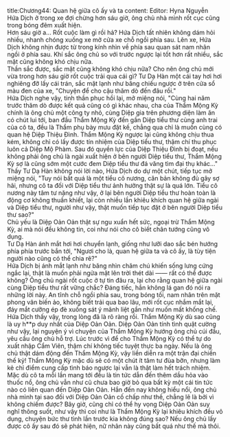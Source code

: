 title:Chương44: Quan hệ giữa cô ấy và ta
content:
Editor: Hyna Nguyễn<br>Hứa Dịch ở trong xe đợi chừng hơn sáu giờ, ông chủ nhà mình rốt cục cũng trong bóng đêm xuất hiện.<br>Hơn sáu giờ a... Rốt cuộc làm gì rồi hả? Hứa Dịch tất nhiên không dám hỏi nhiều, nhanh chóng xuống xe mở cửa xe chỗ ngồi phía sau. Lên xe, Hứa Dịch không nhịn được từ trong kính nhìn về phía sau quan sát nam nhân ngồi ở phía sau. Khí sắc ông chủ so với trước ngược lại tốt hơn rất nhiều, sắc mặt cũng không khó chịu nữa.<br>Thần sắc được, sắc mặt cũng không khó chịu nữa? Cho nên ông chủ mới vừa trong hơn sáu giờ rốt cuộc trải qua cái gì? Tư Dạ Hàn một cái tay hơi hơi nghiêng đỡ lấy cái trán, sắc mặt lạnh như băng chiếu ngược ở trên cửa sổ màu đen của xe, "Chuyện để cho cậu thăm dò đến đâu rồi."<br>Hứa Dịch nghe vậy, tinh thần phục hồi lại, mở miệng nói, "Cùng hai năm trước thăm dò được kết quả cũng có gì khác nhau, cha của Thẩm Mộng Kỳ chính là ông chủ một công ty nhỏ, cùng Diệp gia trên phương diện làm ăn có chút lui tới, ban đầu Thẩm Mộng Kỳ đến gần Diệp tiểu thư cùng anh trai của cô ta, đều là Thẩm phụ bày mưu đặt kế, chẳng qua chỉ là muốn cùng có quan hệ Diệp Thiệu Đình. Thẩm Mộng Kỳ ngược lại cũng không chịu thua kém, không chỉ có lấy được tín nhiệm của Diệp tiểu thư, thậm chí thu phục luôn cả Diệp Mộ Phàm. Sau đó quyền lực của Diệp Thiệu Đình bị đoạt, nếu không phải ông chủ là ngài xuất hiện ở bên người Diệp tiểu thư, Thẩm Mộng Kỳ sợ là cũng sớm một cước đem Diệp tiểu thư đá văng tìm đại thụ khác..."<br>Thấy Tư Dạ Hàn không nói lời nào, Hứa Dịch do dự một chút, tiếp tục mở miệng nói, "Tuy nói bất quá là một tiểu cô nương, căn bản không đủ gây sợ hãi, nhưng cô ta đối với Diệp tiểu thư ảnh hưởng thật sự là quá lớn. Tiểu cô nương này tâm tư nặng như vậy, ở lại bên người Diệp tiểu thư hoàn toàn là động cơ không thuần khiết, lại còn nhiều lần khiêu khích quan hệ giữa ngài và Diệp tiểu thư, người như vậy, thật muốn tiếp tục đặt ở bên người Diệp tiểu thư sao?"<br>Chủ yếu là Diệp Oản Oản thật sự ngu xuẩn hết sức, ngoại trừ Thẩm Mộng Kỳ, ai mà nói đều không tin, coi như nói cho cô biết chân tướng cũng vô dụng.<br>Tư Dạ Hàn ánh mắt hơi hơi chuyển lạnh, giống như lưỡi dao sắc bén hướng phía phía trước bắn tới, "Ngươi cho là, quan hệ giữa ta và cô ấy, là tùy tiện người nào cũng có thể chia rẽ?"<br>Hứa Dịch bị ánh mắt lạnh như băng nhìn chăm chú khiến sống lưng cứng ngắc lại, thật là muốn phải ngửa mặt lên trời thét dài —— rất có thể được không? Ông chủ ngài rốt cuộc ở tự tin đâu ra, lại cho rằng quan hệ giữa ngài cùng Diệp tiểu thư rất vững chắc? Đáng tiếc, hắn không lá gan đó nói ra những lời này. An tĩnh chỗ ngồi phía sau, trong bóng tối, nam nhân trên mặt phong vân biến ảo, không biết trải qua bao lâu, mới rốt cục nhắm mắt lại, đáy mắt cưỡng ép đè xuống sát ý mãnh liệt gần như muốn mất khống chế.<br>Hứa Dịch thấy vậy, trong lòng đã là rõ ràng rồi. Thẩm Mộng Kỳ dù sao cũng là uy h**p duy nhất của Diệp Oản Oản. Diệp Oản Oản tính tình quật cường như vậy, lại nguyện ý vì chuyện của Thẩm Mộng Kỳ hướng ông chủ cúi đầu, yêu cầu ông chủ hỗ trợ. Lúc trước vì để cho Thẩm Mộng Kỳ có thể tự do xuất nhập Cẩm Viên, thậm chí không tiếc tuyệt thực ba ngày. Nếu là ông chủ thật dám động đến Thẩm Mộng Kỳ, vậy liền diễn ra một trận đại chiến thế kỷ! Thẩm Mộng Kỳ mặc dù sẽ có một chút ít tâm tư đùa bỡn, nhưng làm kẻ chỉ điểm cung cấp tình báo ngược lại vẫn là thật làm hết trách nhiệm. Mặc dù cô ta mỗi lần mang tới đều là tin tức dẫn đến thêm dầu hỏa vào thuốc nổ, ông chủ vẫn như cũ chưa bao giờ bỏ qua bất kỳ một cái tin tức nào có liên quan đến Diệp Oản Oản. Hắn đến nay không hiểu nổi, ông chủ nhà mình tại sao đối với Diệp Oản Oản cố chấp như thế, chẳng lẽ là bởi vì không chiếm được? Bây giờ, cũng chỉ có thể hy vọng Diệp Oản Oản suy nghĩ thông suốt, như vậy thì coi như là Thẩm Mộng Kỳ lại khiêu khích đều vô dụng, chuyện bức thư tình lần trước kia không đúng sao? Nếu ông chủ lấy được cô ấy sau đó sẽ phát hiện, nữ nhân này cũng bất quá như thế mà thôi.